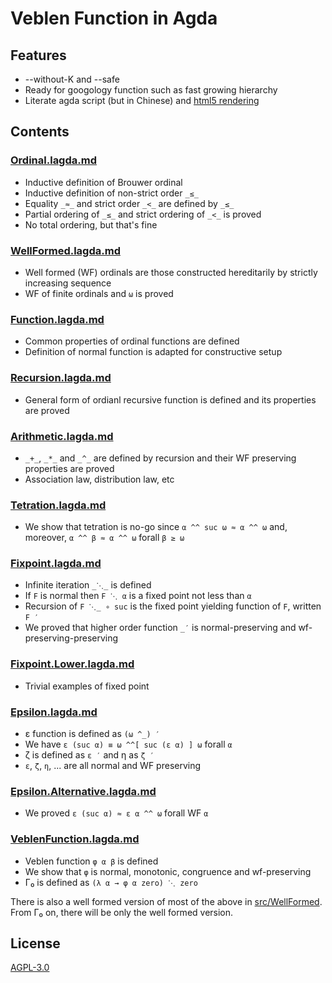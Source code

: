 # Veblen Function in Agda

## Features

- --without-K and --safe
- Ready for googology function such as fast growing hierarchy
- Literate agda script (but in Chinese) and [html5 rendering](https://choukh.github.io/agda-lvo/NonWellFormed.html)

## Contents

### [Ordinal.lagda.md](https://github.com/choukh/agda-lvo/blob/main/src/NonWellFormed/Ordinal.lagda.md)

- Inductive definition of Brouwer ordinal
- Inductive definition of non-strict order `_≤_`
- Equality `_≈_` and strict order `_<_` are defined by `_≤_`
- Partial ordering of `_≤_` and strict ordering of `_<_` is proved
- No total ordering, but that's fine

### [WellFormed.lagda.md](https://github.com/choukh/agda-lvo/blob/main/src/NonWellFormed/WellFormed.lagda.md)

- Well formed (WF) ordinals are those constructed hereditarily by strictly increasing sequence
- WF of finite ordinals and `ω` is proved

### [Function.lagda.md](https://github.com/choukh/agda-lvo/blob/main/src/NonWellFormed/Function.lagda.md)

- Common properties of ordinal functions are defined
- Definition of normal function is adapted for constructive setup

### [Recursion.lagda.md](https://github.com/choukh/agda-lvo/blob/main/src/NonWellFormed/Recursion.lagda.md)

- General form of ordianl recursive function is defined and its properties are proved

### [Arithmetic.lagda.md](https://github.com/choukh/agda-lvo/blob/main/src/NonWellFormed/Arithmetic.lagda.md)

- `_+_`, `_*_` and `_^_` are defined by recursion and their WF preserving properties are proved
- Association law, distribution law, etc

### [Tetration.lagda.md](https://github.com/choukh/agda-lvo/blob/main/src/NonWellFormed/Tetration.lagda.md)

- We show that tetration is no-go since `α ^^ suc ω ≈ α ^^ ω` and, moreover, `α ^^ β ≈ α ^^ ω` forall `β ≥ ω`

### [Fixpoint.lagda.md](https://github.com/choukh/agda-lvo/blob/main/src/NonWellFormed/Fixpoint.lagda.md)

- Infinite iteration `_⋱_` is defined
- If `F` is normal then `F ⋱ α` is a fixed point not less than `α`
- Recursion of `F ⋱_ ∘ suc` is the fixed point yielding function of `F`, written `F ′`
- We proved that higher order function `_′` is normal-preserving and wf-preserving-preserving

### [Fixpoint.Lower.lagda.md](https://github.com/choukh/agda-lvo/blob/main/src/NonWellFormed/Fixpoint/Lower.lagda.md)

- Trivial examples of fixed point

### [Epsilon.lagda.md](https://github.com/choukh/agda-lvo/blob/main/src/NonWellFormed/Epsilon.lagda.md)

- ε function is defined as `(ω ^_) ′`
- We have `ε (suc α) ≡ ω ^^[ suc (ε α) ] ω` forall `α`
- ζ is defined as `ε ′` and η as `ζ ′`
- `ε`, `ζ`, `η`, ... are all normal and WF preserving

### [Epsilon.Alternative.lagda.md](https://github.com/choukh/agda-lvo/blob/main/src/NonWellFormed/Epsilon/Alternative.lagda.md)

- We proved `ε (suc α) ≈ ε α ^^ ω` forall WF `α`

### [VeblenFunction.lagda.md](https://github.com/choukh/agda-lvo/blob/main/src/NonWellFormed/VeblenFunction.lagda.md)

- Veblen function `φ α β` is defined
- We show that `φ` is normal, monotonic, congruence and wf-preserving
- Γ₀ is defined as `(λ α → φ α zero) ⋱ zero`

There is also a well formed version of most of the above in [src/WellFormed](https://github.com/choukh/agda-lvo/blob/main/src/WellFormed). From Γ₀ on, there will be only the well formed version.

## License

[AGPL-3.0](https://github.com/choukh/agda-lvo/blob/main/LICENSE)
